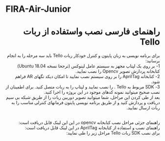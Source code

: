 # FIRA-Air-Junior


# <div dir="rtl">راهنمای فارسی نصب واستفاده از ربات Tello</div>

<div dir="rtl">
  برای برنامه نویسی به زبان پایتون و کنترل خودکار ربات Tello باید سه مرحله را به انجام برسانید:
<br>
  1- بر روی یک لپتاپ مجهز به سیستم عامل لینوکس (ترجحا نسخه Ubuntu 18.04) کتابخانه پردازش تصویر Opencv را نصب نمایید.
<br>
  2- کتابخانه AprilTag را بر روی سیستم نصب نمایید تا امکان دیکد تگهای AR فراهم شود.
<br>
3- SDK مربوط به Tello . را نصب نمایید و لپتاپ را به ربات متصل کنید. برای اطمینان از نصب صحیح میتوانید نمونه کدهای موجود در این بروژه را اجرا کنید. 
  <br>
  بعد از طی کردن این مراحل، شما میتوانید تصویر دوربین ربات را از طریق شبکه بی سیم دریافت و پردازش کنید و از طریق برنامه نویسی پایتون فرمانهای کنترلی مناسب را به ربات ارسال نمایید.
  <br>
  <br>
  
  راهنمای جزئی مراحل نصب کتابخانه opencv در این این لینک قابل دریافت است:
  <br>
  راهنمای نصب و استفاده از کتابخانه AprilTag در این لینک قابل دریافت است:
  <br>
  برای نصب SDK ربات Tello مراحل زیر را طی نمایید:
  



</div>
